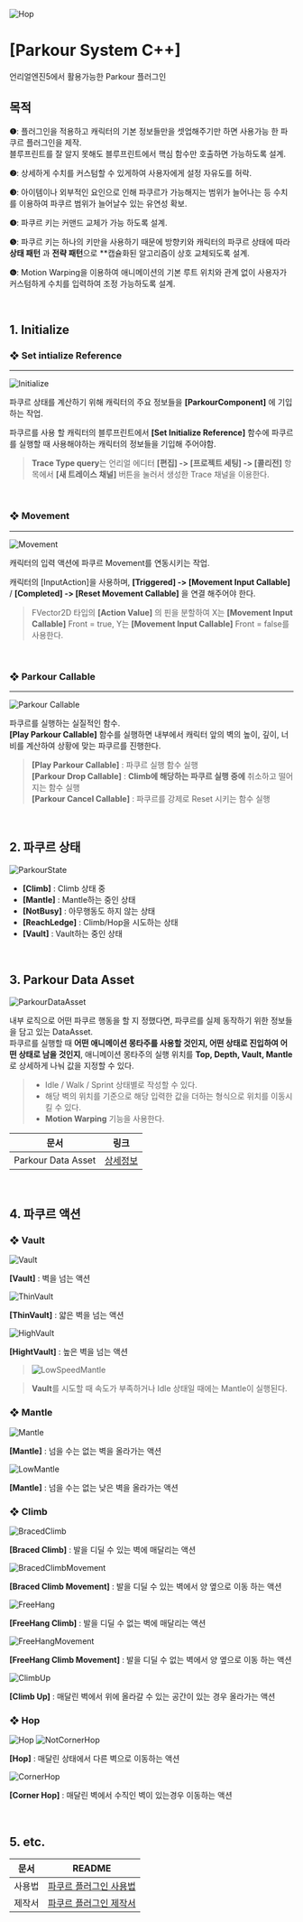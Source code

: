 ![Hop](https://github.com/user-attachments/assets/c6eb5005-3284-474b-92b8-a406b4f31a2b)

# [Parkour System C++]
언리얼엔진5에서 활용가능한 Parkour 플러그인


## 목적
**❶**: 플러그인을 적용하고 캐릭터의 기본 정보들만을 셋업해주기만 하면 사용가능 한 파쿠르 플러그인을 제작. <br />
블루프린트를 잘 알지 못해도 블루프린트에서 핵심 함수만 호출하면 가능하도록 설계.

**❷**: 상세하게 수치를 커스텀할 수 있게하여 사용자에게 설정 자유도를 허락.

**❸**: 아이템이나 외부적인 요인으로 인해 파쿠르가 가능해지는 범위가 늘어나는 등 수치를 이용하여 파쿠르 범위가 늘어날수 있는 유연성 확보.

**❹**: 파쿠르 키는 커맨드 교체가 가능 하도록 설계.

**❺**: 파쿠르 키는 하나의 키만을 사용하기 때문에 방향키와 캐릭터의 파쿠르 상태에 따라 **상태 패턴** 과 **전략 패턴**으로 **캡슐화된 알고리즘이 상호 교체되도록 설계.

**❻**:  Motion Warping을 이용하여 애니메이션의 기본 루트 위치와 관계 없이 사용자가 커스텀하게 수치를 입력하여 조정 가능하도록 설계.


<br>

## 1. Initialize

### ❖ Set intialize Reference
---
![Initialize](https://github.com/user-attachments/assets/593c7d89-6001-47bf-821b-61ed6833cce1)

파쿠르 상태를 계산하기 위해 캐릭터의 주요 정보들을 **[ParkourComponent]** 에 기입하는 작업.

파쿠르를 사용 할 캐릭터의 블루프린트에서 **[Set Initialize Reference]** 함수에 파쿠르를 실행할 때 사용해야하는 캐릭터의 정보들을 기입해 주어야함.

> **Trace Type query**는 언리얼 에디터 **[편집] -> [프로젝트 세팅] -> [콜리전]** 항목에서 **[새 트레이스 채널]** 버튼을 눌러서 생성한 Trace 채널을 이용한다.

<br>

### ❖ Movement
---
![Movement](https://github.com/user-attachments/assets/f0369689-5593-48b7-8647-38891a66833a)

캐릭터의 입력 액션에 파쿠르 Movement를 연동시키는 작업.

캐릭터의 [InputAction]을 사용하며, **[Triggered] -> [Movement Input Callable]** / **[Completed] -> [Reset Movement Callable]** 을 연결 해주어야 한다.

> FVector2D 타입의 **[Action Value]** 의 핀을 분할하여 X는 **[Movement Input Callable]** Front = true, Y는 **[Movement Input Callable]** Front = false를 사용한다.

<br>

### ❖ Parkour Callable
---
![Parkour Callable](https://github.com/user-attachments/assets/d4ef2115-85ec-49ce-8585-2b8f49370355)

파쿠르를 실행하는 실질적인 함수. <br />
**[Play Parkour Callable]** 함수를 실행하면 내부에서 캐릭터 앞의 벽의 높이, 깊이, 너비를 계산하여 상황에 맞는 파쿠르를 진행한다.

> **[Play Parkour Callable]** : 파쿠르 실행 함수 실행 <br />
> **[Parkour Drop Callable]** : **Climb에 해당하는 파쿠르 실행 중에** 취소하고 떨어지는 함수 실행 <br />
> **[Parkour Cancel Callable]** : 파쿠르를 강제로 Reset 시키는 함수 실행 <br />

<br>

## 2. 파쿠르 상태
![ParkourState](https://github.com/user-attachments/assets/21112b7a-5158-4172-9846-d2b12a1e750a)

* **[Climb]** : Climb 상태 중 <br />
* **[Mantle]** : Mantle하는 중인 상태 <br />
* **[NotBusy]** : 아무행동도 하지 않는 상태 <br />
* **[ReachLedge]** : Climb/Hop을 시도하는 상태 <br />
* **[Vault]** : Vault하는 중인 상태 <br />

<br>

## 3. Parkour Data Asset
![ParkourDataAsset](https://github.com/user-attachments/assets/6425bb58-02fa-45bc-b917-e18a1a2c2ee5)

내부 로직으로 어떤 파쿠르 행동을 할 지 정했다면, 파쿠르를 실제 동작하기 위한 정보들을 담고 있는 DataAsset. <br />
파쿠르를 실행할 때 **어떤 애니메이션 몽타주를 사용할 것인지, 어떤 상태로 진입하여 어떤 상태로 남을 것인지**, 애니메이션 몽타주의 실행 위치를 **Top, Depth, Vault, Mantle**로 상세하게 나눠 값을 지정할 수 있다. <br />

> * Idle / Walk / Sprint 상태별로 작성할 수 있다. <br />
> * 해당 벽의 위치를 기준으로 해당 입력한 값을 더하는 형식으로 위치를 이동시킬 수 있다. <br />
> * **Motion Warping** 기능을 사용한다. <br />

| 문서 | 링크 |
| ------ | ------ |
|Parkour Data Asset | [상세정보](https://www.notion.so/Parkour-System-C-262ca40c46968183b8bdc79c3ca08ffc?source=copy_link#262ca40c46968134a4cdc68a8c5add97) |

<br>

## 4. 파쿠르 액션

### ❖ Vault
![Vault](https://github.com/user-attachments/assets/c8ac377e-88b3-4a38-bbc5-8101e87982c1)

**[Vault]** : 벽을 넘는 액션

![ThinVault](https://github.com/user-attachments/assets/01a6bb59-cd0c-4b71-8088-55b8cbcb38de)

**[ThinVault]** : 얇은 벽을 넘는 액션

![HighVault](https://github.com/user-attachments/assets/badfaf36-c9b6-4b37-97b2-d6a73c85ce43)

**[HightVault]** : 높은 벽을 넘는 액션

> ![LowSpeedMantle](https://github.com/user-attachments/assets/b0db8876-db17-4938-9554-153728b62b8c)

> **Vault**를 시도할 때 속도가 부족하거나 Idle 상태일 때에는 Mantle이 실행된다.


### ❖ Mantle
![Mantle](https://github.com/user-attachments/assets/7264559c-42a8-4d7f-99a7-723194af69e9)

**[Mantle]** : 넘을 수는 없는 벽을 올라가는 액션

![LowMantle](https://github.com/user-attachments/assets/ef67816a-e8db-4c67-8e69-74d5adcac387)

**[Mantle]** : 넘을 수는 없는 낮은 벽을 올라가는 액션


### ❖ Climb
![BracedClimb](https://github.com/user-attachments/assets/a23ba843-ff0e-44fe-95c0-b199209681a9)

**[Braced Climb]** : 발을 디딜 수 있는 벽에 매달리는 액션

![BracedClimbMovement](https://github.com/user-attachments/assets/75e99c70-5631-4e26-90c4-78027ea18094)

**[Braced Climb Movement]** : 발을 디딜 수 있는 벽에서 양 옆으로 이동 하는 액션

![FreeHang](https://github.com/user-attachments/assets/25e433e1-43fb-4882-8827-93ac99d0b633)

**[FreeHang Climb]** : 발을 디딜 수 없는 벽에 매달리는 액션

![FreeHangMovement](https://github.com/user-attachments/assets/05f23475-9865-4cf0-beca-1e5f4b82083a)

**[FreeHang Climb Movement]** : 발을 디딜 수 없는 벽에서 양 옆으로 이동 하는 액션

![ClimbUp](https://github.com/user-attachments/assets/b8ab5420-10ba-4e37-902d-42831c725e32)

**[Climb Up]** : 매달린 벽에서 위에 올라갈 수 있는 공간이 있는 경우 올라가는 액션


### ❖ Hop
![Hop](https://github.com/user-attachments/assets/c6eb5005-3284-474b-92b8-a406b4f31a2b)
![NotCornerHop](https://github.com/user-attachments/assets/17371a23-c5ad-4635-a7ba-437ef66dda04)

**[Hop]** : 매달린 상태에서 다른 벽으로 이동하는 액션


![CornerHop](https://github.com/user-attachments/assets/e5968db0-d3fc-42b2-a448-42c31519ad86)

**[Corner Hop]** : 매달린 벽에서 수직인 벽이 있는경우 이동하는 액션



<br>

## 5. etc.
| 문서 | README |
| ------ | ------ |
| 사용법 | [파쿠르 플러그인 사용법](https://lively-trumpet-bdf.notion.site/262ca40c46968183b8bdc79c3ca08ffc?source=copy_link) |
| 제작서 | [파쿠르 플러그인 제작서](https://lively-trumpet-bdf.notion.site/262ca40c469681ae822be01e1a9e8ce0?source=copy_link) |
